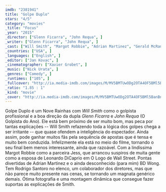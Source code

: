 ```yaml
---
imdb: "2381941"
title: "Golpe Duplo"
stars: "4/5"
category: "movies"
_title: "Focus"
_year: "2015"
_director: ["Glenn Ficarra", "John Requa", ]
_writer: ["Glenn Ficarra", "John Requa", ]
_cast: ["Will Smith", "Margot Robbie", "Adrian Martinez", "Gerald McRaney", "Rodrigo Santoro", "BD Wong", "Brennan Brown", "Robert Taylor", "Dotan Bonen", ]
_countries: ["USA", ]
_languages: ["English", ]
_editor: ["Jan Kovac", ]
_cinematographer: ["Xavier Grobet", ]
_music: ["Nick Urata", ]
_genres: ["Comedy", ]
_runtimes: ["105", ]
_fullcover: "http://ia.media-imdb.com/images/M/MV5BMTUwODg2OTA4OF5BMl5BanBnXkFtZTgwOTE5MTE4MzE@.jpg"
_ratio: "1.85 : 1"
_kind: "movie"
_cover: "http://ia.media-imdb.com/images/M/MV5BMTUwODg2OTA4OF5BMl5BanBnXkFtZTgwOTE5MTE4MzE@._V1._SX94_SY140_.jpg"
---
```

Golpe Duplo é um Nove Rainhas com _Will Smith_ como o golpista profissional e a boa direção da dupla _Glenn Ficarra_ e _John Requa_ (O Golpista do Ano). Ele está bem próximo de ser muito bom, mas peca por tantas explicações -- Will Smith refazendo toda a lógica dos golpes chega a ser irritante -- que quase ofendem a inteligência do espectador. Ainda assim, pode ganhar muitos fãs pela sequência de apostas que é tensa e muito bem conduzida. Infelizmente ela está no meio do filme, tornando o seu final bem menos interessante, ainda que razoável. Com a lindíssima Margot Robbie como a parceira Jess, que arrancou suspiros de muita gente como a esposa de Leonardo DiCaprio em O Logo de Wall Street. Pontas divertidas de Adrian Martinez e o ainda desconhecido (para mim) BD Wong. Tem Rodrigo Santoro no elenco, um colaborador dos diretores, mas que não parece muito presente nas cenas, se tornando um magnata genérico demais. Ótima fotografia e uma montagem dinâmica que consegue fazer suportas as explicações de Smith.
